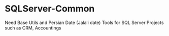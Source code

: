 # SQLServer-Common
Need Base Utils and Persian Date (Jalali date) Tools for SQL Server Projects such as CRM, Accountings  
